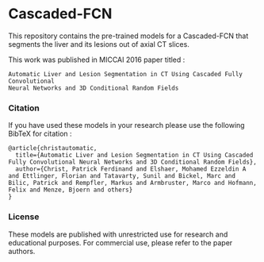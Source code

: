 # Cascaded-FCN #
This repository contains the pre-trained models for a Cascaded-FCN that segments the liver and its lesions out of axial CT slices.

This work was published in MICCAI 2016 paper titled : 

```
Automatic Liver and Lesion Segmentation in CT Using Cascaded Fully Convolutional 
Neural Networks and 3D Conditional Random Fields
```
### Citation ###

If you have used these models in your research please use the following BibTeX for citation :
```
@article{christautomatic,
  title={Automatic Liver and Lesion Segmentation in CT Using Cascaded Fully Convolutional Neural Networks and 3D Conditional Random Fields},
  author={Christ, Patrick Ferdinand and Elshaer, Mohamed Ezzeldin A and Ettlinger, Florian and Tatavarty, Sunil and Bickel, Marc and Bilic, Patrick and Rempfler, Markus and Armbruster, Marco and Hofmann, Felix and Menze, Bjoern and others}
}
```

### License 

These models are published with unrestricted use for research and educational purposes.
For commercial use, please refer to the paper authors.
